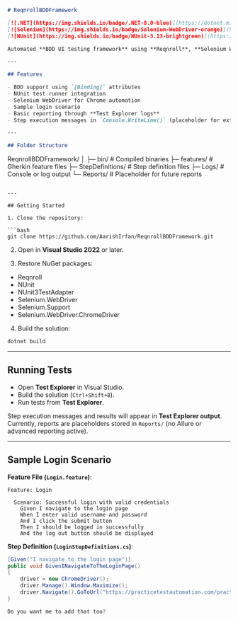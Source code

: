 ```markdown
# ReqnrollBDDFramework

[![.NET](https://img.shields.io/badge/.NET-8.0-blue)](https://dotnet.microsoft.com/en-us/download)  
[![Selenium](https://img.shields.io/badge/Selenium-WebDriver-orange)](https://www.selenium.dev/)  
[![NUnit](https://img.shields.io/badge/NUnit-3.13-brightgreen)](https://nunit.org/)  

Automated **BDD UI testing framework** using **Reqnroll**, **Selenium WebDriver**, and **NUnit**.

---

## Features

- BDD support using `[Binding]` attributes  
- NUnit test runner integration  
- Selenium WebDriver for Chrome automation  
- Sample login scenario  
- Basic reporting through **Test Explorer logs**  
- Step execution messages in `Console.WriteLine()` (placeholder for extended logging)  

---

## Folder Structure

```

ReqnrollBDDFramework/
│
├─ bin/                        # Compiled binaries
├─ features/                   # Gherkin feature files
├─ StepDefinitions/            # Step definition files
├─ Logs/                       # Console or log output
└─ Reports/                    # Placeholder for future reports

````

---

## Getting Started

1. Clone the repository:

```bash
git clone https://github.com/AarishIrfan/ReqnrollBDDFramework.git
````

2. Open in **Visual Studio 2022** or later.

3. Restore NuGet packages:

* Reqnroll
* NUnit
* NUnit3TestAdapter
* Selenium.WebDriver
* Selenium.Support
* Selenium.WebDriver.ChromeDriver

4. Build the solution:

```bash
dotnet build
```

---

## Running Tests

* Open **Test Explorer** in Visual Studio.
* Build the solution (`Ctrl+Shift+B`).
* Run tests from **Test Explorer**.

Step execution messages and results will appear in **Test Explorer output**.
Currently, reports are placeholders stored in `Reports/` (no Allure or advanced reporting active).

---

## Sample Login Scenario

**Feature File (`Login.feature`)**:

```gherkin
Feature: Login

  Scenario: Successful login with valid credentials
    Given I navigate to the login page
    When I enter valid username and password
    And I click the submit button
    Then I should be logged in successfully
    And the log out button should be displayed
```

**Step Definition (`LoginStepDefinitions.cs`)**:

```csharp
[Given("I navigate to the login page")]
public void GivenINavigateToTheLoginPage()
{
    driver = new ChromeDriver();
    driver.Manage().Window.Maximize();
    driver.Navigate().GoToUrl("https://practicetestautomation.com/practice-test-login/");
}

Do you want me to add that too?
```
